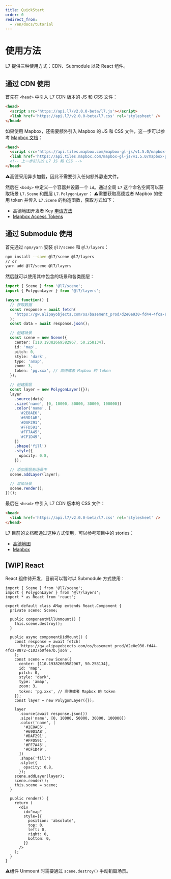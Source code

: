 ```yaml
---
title: QuickStart
order: 0
redirect_from:
  - /en/docs/tutorial
---
```

# 使用方法

L7 提供三种使用方式：CDN、Submodule 以及 React 组件。

## 通过 CDN 使用

首先在 `<head>` 中引入 L7 CDN 版本的 JS 和 CSS 文件：
```html
<head>
  <script src='https://api.l7/v2.0.0-beta/l7.js'></script>
  <link href='https://api.l7/v2.0.0-beta/l7.css' rel='stylesheet' />
</head>
```

如果使用 Mapbox，还需要额外引入 Mapbox 的 JS 和 CSS 文件，这一步可以参考 [Mapbox 文档](https://docs.mapbox.com/mapbox-gl-js/overview/#quickstart)：
```html
<head>
  <script src='https://api.tiles.mapbox.com/mapbox-gl-js/v1.5.0/mapbox-gl.js'></script>
  <link href='https://api.tiles.mapbox.com/mapbox-gl-js/v1.5.0/mapbox-gl.css' rel='stylesheet' />
  <!-- 上一步引入的 L7 JS 和 CSS -->
</head>
```
⚠️高德采用异步加载，因此不需要引入任何额外静态文件。

然后在 `<body>` 中定义一个容器并设置一个 `id`。通过全局 `L7` 这个命名空间可以获取场景 `L7.Scene` 和图层 `L7.PolygonLayer`：
⚠️需要获取高德或者 Mapbox 的使用 token 并传入 `L7.Scene` 的构造函数，获取方式如下：
* 高德地图开发者 Key [申请方法](https://lbs.amap.com/dev/key/)
* [Mapbox Access Tokens](https://docs.mapbox.com/help/how-mapbox-works/access-tokens/#creating-and-managing-access-tokens)

## 通过 Submodule 使用

首先通过 `npm/yarn` 安装 `@l7/scene` 和 `@l7/layers`：
```bash
npm install --save @l7/scene @l7/layers
// or
yarn add @l7/scene @l7/layers
```

然后就可以使用其中包含的场景和各类图层：
```typescript
import { Scene } from '@l7/scene';
import { PolygonLayer } from '@l7/layers';

(async function() {
  // 获取数据
  const response = await fetch(
    'https://gw.alipayobjects.com/os/basement_prod/d2e0e930-fd44-4fca-8872-c1037b0fee7b.json',
  );
  const data = await response.json();

  // 创建场景
  const scene = new Scene({
    center: [110.19382669582967, 50.258134],
    id: 'map',
    pitch: 0,
    style: 'dark',
    type: 'amap',
    zoom: 3,
    token: 'pg.xxx', // 高德或者 Mapbox 的 token
  });

  // 创建图层
  const layer = new PolygonLayer({});
  layer
    .source(data)
    .size('name', [0, 10000, 50000, 30000, 100000])
    .color('name', [
      '#2E8AE6',
      '#69D1AB',
      '#DAF291',
      '#FFD591',
      '#FF7A45',
      '#CF1D49',
    ])
    .shape('fill')
    .style({
      opacity: 0.8,
    });

  // 添加图层到场景中
  scene.addLayer(layer);

  // 渲染场景
  scene.render();
})();
```

最后在 `<head>` 中引入 L7 CDN 版本的 CSS 文件：
```html
<head>
  <link href='https://api.l7/v2.0.0-beta/l7.css' rel='stylesheet' />
</head>
```

L7 目前的文档都通过这种方式使用，可以参考项目中的 stories：
* [高德地图](https://github.com/antvis/L7/blob/next/stories/MapAdaptor/components/AMap.tsx)
* [Mapbox](https://github.com/antvis/L7/blob/next/stories/MapAdaptor/components/Mapbox.tsx)


## [WIP] React

React 组件待开发，目前可以暂时以 Submodule 方式使用：
```tsx
import { Scene } from '@l7/scene';
import { PolygonLayer } from '@l7/layers';
import * as React from 'react';

export default class AMap extends React.Component {
  private scene: Scene;

  public componentWillUnmount() {
    this.scene.destroy();
  }

  public async componentDidMount() {
    const response = await fetch(
      'https://gw.alipayobjects.com/os/basement_prod/d2e0e930-fd44-4fca-8872-c1037b0fee7b.json',
    );
    const scene = new Scene({
      center: [110.19382669582967, 50.258134],
      id: 'map',
      pitch: 0,
      style: 'dark',
      type: 'amap',
      zoom: 3,
      token: 'pg.xxx', // 高德或者 Mapbox 的 token
    });
    const layer = new PolygonLayer({});

    layer
      .source(await response.json())
      .size('name', [0, 10000, 50000, 30000, 100000])
      .color('name', [
        '#2E8AE6',
        '#69D1AB',
        '#DAF291',
        '#FFD591',
        '#FF7A45',
        '#CF1D49',
      ])
      .shape('fill')
      .style({
        opacity: 0.8,
      });
    scene.addLayer(layer);
    scene.render();
    this.scene = scene;
  }

  public render() {
    return (
      <div
        id="map"
        style={{
          position: 'absolute',
          top: 0,
          left: 0,
          right: 0,
          bottom: 0,
        }}
      />
    );
  }
}
```

⚠️组件 Unmount 时需要通过 `scene.destroy()` 手动销毁场景。


